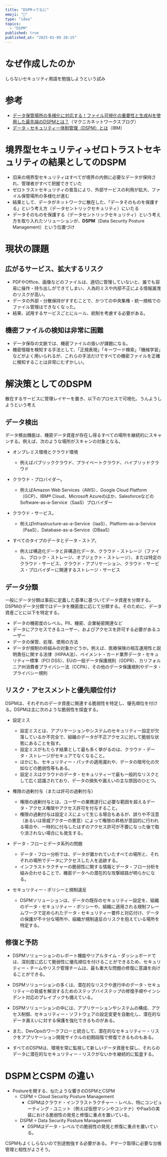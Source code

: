 ```yaml
---
title: "DSPMってなに"
emoji: "🦆"
type: "idea"
topics:
  - "DSPM"
published: true
published_at: "2025-01-09 20:15"
---
```



# なぜ作成したのか
しらないセキュリティ用語を勉強しようという試み

# 参考
- [データ保管場所の多様化に対応する！ファイル可視化の重要性と生成AIを使用した最先端のDSPMとは？](https://mnb.macnica.co.jp/2025/01/websecurity/dspmdata.html)（マクニカネットワークスブログ）
- [データ・セキュリティー体制管理（DSPM）とは](https://www.ibm.com/jp-ja/topics/data-security-posture-management)（IBM）


# 境界型セキュリティ→ゼロトラストセキュリティの結果としてのDSPM
- 旧来の境界型セキュリティはすべてが境界の内側に必要なデータが保持され、管理者がすべて把握できていた
- ゼロトラストセキュリティの普及により、外部サービスの利用が拡大、ファイル保管場所の多様化が進む
- 結果として、データがネットワークに散在した、「データそのものを保護する」という考え方（データセントリックセキュリティ）にいたる
- データそのものを保護する（データセントリックセキュリティ）という考え方を取り入れたソリューションが、**DSPM**（Data Security Posture Management）という位置づけ


# 現状の課題

## 広がるサービス、拡大するリスク

- PDFやOffice、画像などのファイルは、適切に管理していないと、誰でも容易に操作・持ち出しができてしまい、人為的ミスや内部不正による情報漏洩のリスクが高い。
- データの外部・分散保持がすすむことで、かつての中央集権・統一規格でのファイル管理はできなくなった。
- 結果、試用するサービスごとにルール、統制を考慮する必要がある。

## 機密ファイルの検知は非常に困難

- データ保存の文脈では、機密ファイルの扱いが課題になる。
- 機密情報を検知する手法として、「正規表現」「キーワード検索」「機械学習」などがよく用いられるが、これらの手法だけですべての機密ファイルを正確に検知することは非常にむずかしい。


# 解決策としてのDSPM

散在するサービスに管理レイヤーを置き、以下のプロセスで可視化、うんようしようという考え

## データ検出
データ検出機能は、機密データ資産が存在し得るすべての場所を継続的にスキャンする。例えば、次のような場所がスキャンの対象となる。

- オンプレミス環境とクラウド環境
  - 例えばパブリッククラウド、プライベートクラウド、ハイブリッドクラウド

- クラウド・プロバイダー。
  - 例えばAmazon Web Services（AWS）、Google Cloud Platform（GCP）、IBM® Cloud、Microsoft Azureのほか、SalesforceなどのSoftware-as-a-Service（SaaS）プロバイダー

- クラウド・サービス。
  - 例えばInfrastructure-as-a-Service（IaaS）、Platform-as-a-Service（PaaS）、Database-as-a-Service（DBaaS）

- すべてのタイプのデータとデータ・ストア。
  - 例えば構造化データと非構造化データ、クラウド・ストレージ（ファイル、ブロック・ストレージ、オブジェクト・ストレージ）、または特定のクラウド・サービス、クラウド・アプリケーション、クラウド・サービス・プロバイダーに関連するストレージ・サービス

## データ分類
一般にデータ分類は事前に定義した基準に基づいてデータ資産を分類する。DSPMのデータ分類ではデータを機密度に応じて分類する。そのために、データ資産ごとに以下を特定する。

- データの機密度のレベル。PII、機密、企業秘密関連など
- データにアクセスできるユーザー、およびアクセスを許可する必要があるユーザー
- データの保管、処理、使用の方法
- データが規制の枠組みの対象かどうか。例えば、医療保険の相互運用性と説明責任に関する法律（HIPAA法）、ペイメント・カード業界データ・セキュリティー標準（PCI DSS）、EUの一般データ保護規則（GDPR）、カリフォルニア州消費者プライバシー法（CCPA）、その他のデータ保護規則やデータ・プライバシー規則

## リスク・アセスメントと優先順位付け
DSPMは、それぞれのデータ資産に関連する脆弱性を特定し、優先順位を付ける。DSPMは主に次のような脆弱性を探査する。

- 設定ミス
  - 設定ミスとは、アプリケーションやシステムのセキュリティー設定が欠落しているか不完全で、組織のデータが不正アクセスに対して脆弱な状態にあることを指す。
  - 設定ミスがもたらす結果として最も多く挙がるのは、クラウド・データ・ストレージがセキュアでなくなること。
  - ほかにも、セキュリティー・パッチの適用漏れや、データの暗号化の欠如などの脆弱性等もある。
  - 設定ミスはクラウドのデータ・セキュリティーで最も一般的なリスクとして広く認識されており、データの損失や漏えいの主な原因のひとつ。

- 権限の過剰付与（または許可の過剰付与）
  - 権限の過剰付与とは、ユーザーの業務遂行に必要な範囲を超えるデータ・アクセス権限やアクセス許可を付与すること。
  - 権限の過剰付与は設定ミスによって生じる場合もあるが、誤りや不注意（あるいは脅威アクターの悪意）によって権限の昇格が意図的に行われる場合や、一時的に付与したはずのアクセス許可が不要になった後で取り消されない場合にも発生する。

- データ・フローとデータ系列の問題
  - データ・フロー分析では、データが置かれていたすべての場所と、それぞれの場所でデータにアクセスした人を追跡する。
  - インフラストラクチャーの脆弱性に関する情報とデータ・フロー分析を組み合わせることで、機密データへの潜在的な攻撃経路が明らかになる。

- セキュリティー・ポリシーと規制違反
  - DSPMソリューションは、データの既存のセキュリティー設定を、組織のデータ・セキュリティー・ポリシーや、組織に適用される規制フレームワークで定められたデータ・セキュリティー要件と対応付け、データの保護が不十分な場所や、組織が規制違反のリスクを抱えている場所を特定する。

## 修復と予防
- DSPMソリューションのレポート機能やリアルタイム・ダッシュボードでは、深刻度に応じて脆弱性に優先順位を付けることができるため、セキュリティー・チームやリスク管理チームは、最も重大な問題の修復に意識を向けることができる。
- DSPMソリューションの多くは、潜在的なリスクや進行中のデータ・セキュリティーの脅威を解消するためのステップバイステップの修復手順やインシデント対応のプレイブックも備えている。

- DSPMソリューションの中には、アプリケーションやシステムの構成、アクセス制御、セキュリティー・ソフトウェアの設定変更を自動化し、潜在的なデータ漏えいに対する保護を強化できるものがある。
- また、DevOpsのワークフローと統合して、潜在的なセキュリティー・リスクをアプリケーション開発サイクルの初期段階で修復できるものもある。

- すべてのDSPMは、環境を常に監視して新しいデータ資産を探し、それらのデータに潜在的なセキュリティー・リスクがないかを継続的に監査する。

# DSPMとCSPM の違い
- Postureを関する、似たような響きのDSPMとCSPM
  - CSPM = Cloud Security Posture Management
    - CSPMはクラウド・インフラストラクチャー・レベル、特にコンピューティング・ユニット（例えば仮想マシンやコンテナ）やPaaSの実装における脆弱性の発見と修復に重点を置いている。
  - DSPM = Data Security Posture Management
    - DSPMはデータ・レベルでの脆弱性の発見と修復に重点を置いている。
 

 CSPMもよくしらないので別途勉強する必要がある。
 Pマーク取得に必要な台帳管理と相性がよさそう。
